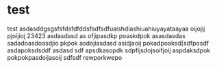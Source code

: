 # test
test
asdasddgsgsfsfdsfdfddsfsdfsdfuaishdiashiuahiuyayataayaa
oijojij
pjoijioj
23423
asdasdasd
as
ofjipasdkp
poaskdpok
asasdasdas
sadadoasdoasdjio
pkpok
asdojiasdasd
asidjaoij
pokadpoaksd[sdfposdf
asdapoksdsddf
asdasd
sdf
apsdkasopdk
sdpfijsdojsoifjoij
aspdaksdpok
pokpokpasdoijasoij
sdfsdf
rewporkwepo
